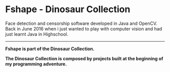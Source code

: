 # Fshape - Dinosaur Collection
Face detection and censorship software developed in Java and OpenCV.
Back in June 2016 when i just wanted to play with computer vision and had just learnt Java in Highschool.

-------------------------------------------------------------------------------------------------------
**Fshape is part of the Dinosaur Collection.**

**The Dinosaur Collection is composed by projects built at the beginning of my programming adventure.**


